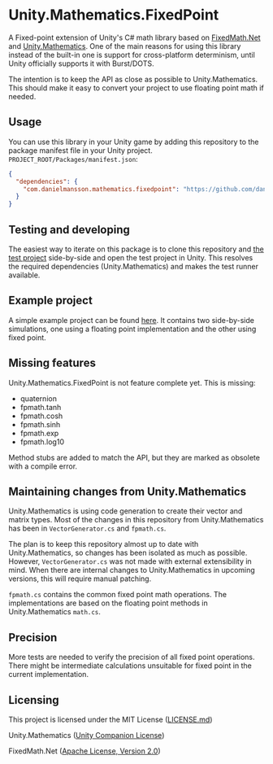 # Unity.Mathematics.FixedPoint

A Fixed-point extension of Unity's C# math library based on [FixedMath.Net](https://github.com/asik/FixedMath.Net) and [Unity.Mathematics](https://github.com/Unity-Technologies/Unity.Mathematics). One of the main reasons for using this library instead of the built-in one is support for cross-platform determinism, until Unity officially supports it with Burst/DOTS. 

The intention is to keep the API as close as possible to Unity.Mathematics. This should make it easy to convert your project to use floating point math if needed.

## Usage

You can use this library in your Unity game by adding this repository to the package manifest file in your Unity project. `PROJECT_ROOT/Packages/manifest.json`:

```json
{
  "dependencies": {
    "com.danielmansson.mathematics.fixedpoint": "https://github.com/danielmansson/Unity.Mathematics.FixedPoint.git"
  }
}
```

## Testing and developing

The easiest way to iterate on this package is to clone this repository and [the test project](https://github.com/danielmansson/Unity.Mathematics.FixedPoint.TestProject) side-by-side and open the test project in Unity. This resolves the required dependencies (Unity.Mathematics) and makes the test runner available.

## Example project

A simple example project can be found [here](https://github.com/danielmansson/Unity.Mathematics.FixedPoint.Example). It contains two side-by-side simulations, one using a floating point implementation and the other using fixed point.

## Missing features

Unity.Mathematics.FixedPoint is not feature complete yet. This is missing:

- quaternion
- fpmath.tanh
- fpmath.cosh
- fpmath.sinh
- fpmath.exp
- fpmath.log10

Method stubs are added to match the API, but they are marked as obsolete with a compile error.

## Maintaining changes from Unity.Mathematics

Unity.Mathematics is using code generation to create their vector and matrix types. Most of the changes in this repository from Unity.Mathematics has been in `VectorGenerator.cs` and `fpmath.cs`.

The plan is to keep this repository almost up to date with Unity.Mathematics, so changes has been isolated as much as possible. However, `VectorGenerator.cs` was not made with external extensibility in mind. When there are internal changes to Unity.Mathematics in upcoming versions, this will require manual patching.

`fpmath.cs` contains the common fixed point math operations. The implementations are based on the floating point methods in Unity.Mathematics `math.cs`.

## Precision

More tests are needed to verify the precision of all fixed point operations. There might be intermediate calculations unsuitable for fixed point in the current implementation.

## Licensing

This project is licensed under the MIT License ([LICENSE.md](LICENSE.md))

Unity.Mathematics ([Unity Companion License](https://github.com/Unity-Technologies/Unity.Mathematics/blob/master/LICENSE.md))

FixedMath.Net ([Apache License, Version 2.0](Unity.Mathematics.FixedPoint/fp/LICENSE.txt))

